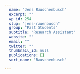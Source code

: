 ```yaml
---
  name: "Jens Rauschenbusch"
  excerpt: ""
  wp_id: 254
  slug: "jens-rauenbusch"
  group: "Past Students"
  subtitle: "Research Assistant"
  website: ""
  email: ""
  twitter: ""
  thumbnail_id: null
  publications: []
  sort_name: "Rauschenbusch"

---
```

